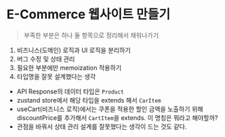# E-Commerce 웹사이트 만들기
> 부족한 부분은 하나 둘 항목으로 정리해서 채워나가기

1. 비즈니스(도메인) 로직과 UI 로직을 분리하기
2. 버그 수정 및 상태 관리
3. 필요한 부분에만 memoization 적용하기
4. 타입명을 잘못 설계했다는 생각
- API Response의 데이터 타입은 `Product` 
- zustand store에서 해당 타입을 extends 해서 `CarItem`
- useCart(비즈니스 로직)에서는 쿠폰을 적용한 할인 금액을 노출하기 위해 discountPrice를 추가해서 `CartItem`을 extends. 이 명칭은 뭐라고 해야할까?
- 관점을 바꿔서 상태 관리 설계를 잘못했다는 생각이 드는 것도 같다.
